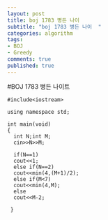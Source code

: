```yaml
---
layout: post
title: boj 1783 병든 나이     
subtitle: "boj 1783 병든 나이  "
categories: algorithm
tags:
- BOJ
- Greedy
comments: true
published: true
---
```

#BOJ 1783 병든 나이트

    #include<iostream>

    using namespace std;

    int main(void)
    {
      int N;int M;
      cin>>N>>M;

      if(N==1)
      cout<<1;
      else if(N==2)
      cout<<min(4,(M+1)/2);
      else if(M<7)
      cout<<min(4,M);
      else
      cout<<M-2;

     }
